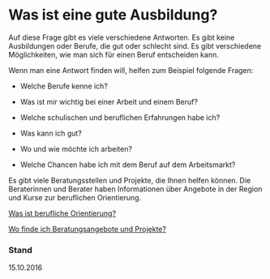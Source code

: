 # Was ist eine gute Ausbildung?

Auf diese Frage gibt es viele verschiedene Antworten. Es gibt keine Ausbildungen oder Berufe, die gut oder schlecht sind. Es gibt verschiedene Möglichkeiten, wie man sich für einen Beruf entscheiden kann.

Wenn man eine Antwort finden will, helfen zum Beispiel folgende Fragen:

* Welche Berufe kenne ich?

* Was ist mir wichtig bei einer Arbeit und einem Beruf?

* Welche schulischen und beruflichen Erfahrungen habe ich?

* Was kann ich gut?

* Wo und wie möchte ich arbeiten?

* Welche Chancen habe ich mit dem Beruf auf dem Arbeitsmarkt?


Es gibt viele Beratungsstellen und Projekte, die Ihnen helfen können. Die Beraterinnen und Berater haben Informationen über Angebote in der Region und Kurse zur beruflichen Orientierung.

[Was ist berufliche Orientierung?](#orientierung)

[Wo finde ich Beratungsangebote und Projekte?](#beratung)

### Stand

15.10.2016


